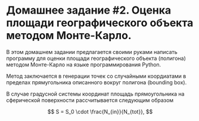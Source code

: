 # Домашнее задание #2. Оценка площади географического объекта методом Монте-Карло.

В этом домашнем задании предлагается своими руками написать программу для оценки площади географического объекта (полигона) методом Монте-Карло на языке программирования Python. 

Метод заключается в генерации точек со случайными коордиатами в пределах прямугольника описанного вокруг полигона (bounding box). 

В случае градусной системы координат площадь прямоугольника на сферической поверхности рассчитывается следующим образом

$$
S = S_0 \cdot \frac{N_{in}}{N_{tot}},
$$
